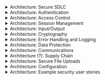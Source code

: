 
<details>
  <summary>
    Architecture: Secure SDLC
  </summary>
  
  * Verify you're using a secure SDLC that bakes security practices into each development stage.
  * Use threat modeling for every major design change to identify threats, countermeasures, and risk responses.
  * Use functional security constraints in all user stories.
  * Document all trust boundaries, components, and data flows.
  * Verify the system's high-level architecture and remote services.
  * Verify that security controls are:
    * Centralized
    * Vetted
    * Simple to understand, implement, and use
  * Verify that all personnel have access to the following:
    * Secure coding checklists and guidelines
    * Security requirements
    * Security policies
</details>

<details>
  <summary>
    Architecture: Authentication
  </summary>
  
  * Use unique and least-privilege required service accounts for all nonhuman components.
  * Authenticate connections between application components.
  * Use a single vetted authentication mechanism.
  * Log authentication events.
  * Verify consistent strength of all authentication paths.
  * Avoid sharing unsynchronized state between authentication logic flows.
  * Use thread-safe functions for authentication.
</details>

<details>
  <summary>
    Architecture: Access Control
  </summary>
  
  * Never enforce access controls on the client.
  * Verify that trusted points in the system enforce access controls.
  * Enforce least privilege for all functionality and resources.
  * Use a single vetted access control mechanism.
  * Allocate permissions using role-based access control (RBAC).
  * Use feature- or attribute-based access control (FBAC or ABAC) to check authorization.
  * Avoid sharing unsynchronized state between access control logic flows.
  * Use thread-safe functions for access control.
</details>

<details>
  <summary>
    Architecture: Session Management
  </summary>
  
  * Avoid sharing unsynchronized state between session management logic flows.
  * Use thread-safe functions for session management.
</details>

<details>
  <summary>
    Architecture: Input/Output
  </summary>
  
  This is a complex topic, covered more completely [in its own page](input&output.md).
  * Verify that I/O requirements define how to process data based on content, laws, regulations, and policy.
  * Never use serialization with untrusted clients (or at least adequately protect the serialized data).
  * Verify that all inputs using a trusted and vetted service.
  * Verify that output encoding is done by or close to the interpreter that requires it.
</details>

<details>
  <summary>
    Architecture: Cryptography
  </summary>
  
  * Protect data according to their classifications. 
  * Follow established cryptographic key management standards (e.g. NIST SP 800-57).
  * Verify use of key vaults to protect key material or use alternatives to keys.
  * Verify that all key data can be easily replaced.
  * Use shared keys only for low-risk secrets and treat such secrets architecturally as in the clear.
</details>

<details>
  <summary>
    Architecture: Error Handling and Logging
  </summary>
  
  * Use a single, vetted logging approach/framework system-wide.
  * Send logs securely to a remote system for analysis and escalation.
</details>

<details>
  <summary>
    Architecture: Data Protection
  </summary>
  
  * Categorize all data processed, transmitted, or stored properly.
  * Protect sensitive data in transit and at rest as appropriate.
  * Apply each data category's protection requirements in the architecture, including:
    * Encryption
    * Integrity
    * Confidentiality
    * Secure retention
</details>

<details>
  <summary>
    Architecture: Communications
  </summary>
  
  * Encrypt communication channels between components.
  * Components must verify the authenticity of connections.
</details>

<details>
  <summary>
    Architecture (?): Supply Chain
  </summary>
  
  * Use a vetted source code control system.
  * Verify that check-ins are bound to change orders or issue tickets.
  * Enforce access control and traceability/auditing.
  * Understand the security posture of all components, including those from third parties.
  * Never use unsupported, insecure, or deprecated client-side technologies, e.g.:
    * NSAPI plugins
    * Flash
    * Shockwave
    * ActiveX
    * Silverlight
    * NACL
    * Client-side Java applets
</details>

<details>
  <summary>
    Architecture: Secure File Uploads
  </summary>
  
  * Store uploaded files outside the web root.
  * If they need to be displayed or downloaded by the system, ensure uploaded files are served:
    * By octet stream downloads
    * From an unrelated domain (e.g. cloud storage)
  * Use an appropriate content security policy (CSP). [OWASP](https://owasp.org/www-community/controls/Content_Security_Policy)
</details>

<details>
  <summary>
    Architecture: Configuration
  </summary>
  
  * Segregate components of differing trust levels with vetted controls, e.g.:
    * Firewalls
    * API gateways
    * Reverse proxies
    * Cloud-based security groups
  * 
</details>

<details>
  <summary>
    Architecture: Example security user stories
  </summary>
  
  * As a user, I want to the application to be built using a secure development lifecycle process.
  * As a user, I want the application built using threat models.
  * As a user, I want the application's security to be verified before I use it.
  * As a user, I want the application to only use secure and authenticated communications.
  * As a user, I want the application to follow least privilege principals.
  * As a user, I want all tainted input to be validated to prevent injection attacks.
  * As a user, I want the application to use current cryptographic processes properly.
  * As a user, I want to the application to log appropriate data for records and analysis.
  * As a user, I want my sensitive data identified, classified, and protected to the appropriate levels.
  * As a user, I want the application's source code to be controlled.
  * As a user, I want the application to isolate and protect uploaded files.
  * As a user, I want the application's configuration to be controlled, consistent, and protected.
</details>
